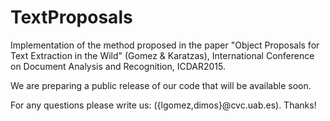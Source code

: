 # TextProposals

Implementation of the method proposed in the paper "Object Proposals for Text Extraction in the Wild" (Gomez & Karatzas), International Conference on Document Analysis and Recognition, ICDAR2015.

We are preparing a public release of our code that will be available soon.

For any questions please write us: ({lgomez,dimos}@cvc.uab.es). Thanks!
